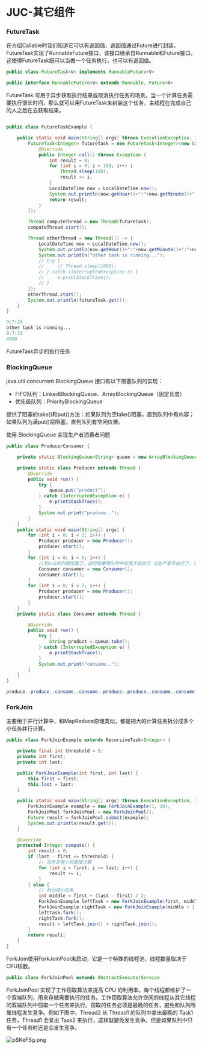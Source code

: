 # JUC-其它组件

### FutureTask

在介绍Callable时我们知道它可以有返回值，返回值通过Future<V>进行封装。FutureTask实现了RunnableFuture接口，该接口继承自Runnable和Future<V>接口，这使得FutureTask既可以当做一个任务执行，也可以有返回值。

```java
public class FutureTask<V> implements RunnableFuture<V>
```

```java
public interface RunnableFuture<V> extends Runnable, Future<V>
```

FutureTask 可用于异步获取执行结果或取消执行任务的场景。当一个计算任务需要执行很长时间，那么就可以用FutureTask来封装这个任务，主线程在完成自己的人之后在去获取结果。

```java

public class FutureTaskExample {

    public static void main(String[] args) throws ExecutionException, InterruptedException {
        FutureTask<Integer> futureTask = new FutureTask<Integer>(new Callable<Integer>() {
            @Override
            public Integer call() throws Exception {
                int result = 0;
                for (int i = 0; i < 100; i++) {
                    Thread.sleep(100);
                    result += i;
                }
                LocalDateTime now = LocalDateTime.now();
                System.out.println(now.getHour()+":"+now.getMinute()+":"+now.getSecond());
                return result;
            }
        });

        Thread computeThread = new Thread(futureTask);
        computeThread.start();

        Thread otherThread = new Thread(() -> {
            LocalDateTime now = LocalDateTime.now();
            System.out.println(now.getHour()+":"+now.getMinute()+":"+now.getSecond());
            System.out.println("other task is running...");
            // try {
            //     // Thread.sleep(1000);
            // } catch (InterruptedException e) {
            //     e.printStackTrace();
            // }
        });
        otherThread.start();
        System.out.println(futureTask.get());
    }
}
```

```java
9:7:20
other task is running...
9:7:31
4950
```

FutureTask异步的执行任务


### BlockingQueue

java.util.concurrent.BlockingQueue 接口有以下阻塞队列的实现：

- FIFO队列：LinkedBlockingQueue、ArrayBlockingQueue（固定长度）
- 优先级队列：PriorityBlockingQueue

提供了阻塞的take()和put()方法：如果队列为空take()阻塞，直到队列中有内容；如果队列为满put()将阻塞，直到队列有空闲位置。

使用 BlockingQueue 实现生产者消费者问题

```java
public class ProducerConsumer {

    private static BlockingQueue<String> queue = new ArrayBlockingQueue<>(5);

    private static class Producer extends Thread {
        @Override
        public void run() {
            try {
                queue.put("product");
            } catch (InterruptedException e) {
                e.printStackTrace();
            }
            System.out.print("produce..");
        }
    }
    public static void main(String[] args) {
        for (int i = 0; i < 2; i++) {
            Producer producer = new Producer();
            producer.start();
        }
        for (int i = 0; i < 5; i++) {
            //到i=2的时候阻塞了，这时候要等队列中有值才会执行 当生产者不执行了，消费者还在执行，阻塞了，运行不停止
            Consumer consumer = new Consumer();
            consumer.start();
        }
        for (int i = 0; i < 2; i++) {
            Producer producer = new Producer();
            producer.start();
        }
    }
    private static class Consumer extends Thread {

        @Override
        public void run() {
            try {
                String product = queue.take();
            } catch (InterruptedException e) {
                e.printStackTrace();
            }
            System.out.print("consume..");
        }
    }
}

produce..produce..consume..consume..produce..produce..consume..consume..
```

### ForkJoin

主要用于并行计算中，和MapReduce原理类似，都是把大的计算任务拆分成多个小任务并行计算。

```java
public class ForkJoinExample extends RecursiveTask<Integer> {

    private final int threshold = 5;
    private int first;
    private int last;

    public ForkJoinExample(int first, int last) {
        this.first = first;
        this.last = last;
    }

    public static void main(String[] args) throws ExecutionException, InterruptedException {
        ForkJoinExample example = new ForkJoinExample(1, 20);
        ForkJoinPool forkJoinPool = new ForkJoinPool();
        Future result = forkJoinPool.submit(example);
        System.out.println(result.get());
    }

    @Override
    protected Integer compute() {
        int result = 0;
        if (last - first <= threshold) {
            // 任务足够小则直接计算
            for (int i = first; i <= last; i++) {
                result += i;
            }
        } else {
            // 拆分成小任务
            int middle = first + (last - first) / 2;
            ForkJoinExample leftTask = new ForkJoinExample(first, middle);
            ForkJoinExample rightTask = new ForkJoinExample(middle + 1, last);
            leftTask.fork();
            rightTask.fork();
            result = leftTask.join() + rightTask.join();
        }
        return result;
    }
}
```

ForkJoin使用ForkJoinPool来启动，它是一个特殊的线程池，线程数量取决于CPU核数。
```java
public class ForkJoinPool extends AbstractExecutorService
```

ForkJoinPool 实现了工作窃取算法来提高 CPU 的利用率。每个线程都维护了一个双端队列，用来存储需要执行的任务。工作窃取算法允许空闲的线程从其它线程的双端队列中窃取一个任务来执行。窃取的任务必须是最晚的任务，避免和队列所属线程发生竞争。例如下图中，Thread2 从 Thread1 的队列中拿出最晚的 Task1 任务，Thread1 会拿出 Task2 来执行，这样就避免发生竞争。但是如果队列中只有一个任务时还是会发生竞争。

![pSKeFSg.png](https://s1.ax1x.com/2023/01/13/pSKeFSg.png)

